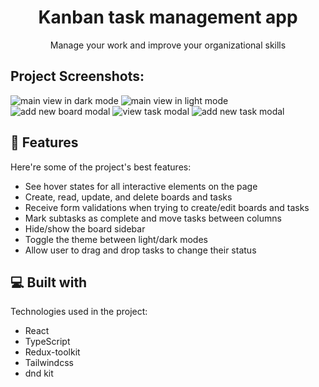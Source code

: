 <h1 align="center" id="title">Kanban task management app</h1>

<p align="center" id="description">Manage your work and improve your organizational skills</p>

<h2>Project Screenshots:</h2>

<span>

<img src="https://i.imgur.com/wIlkBmJ.png" alt="main view in dark mode" />
<img src="https://i.imgur.com/e4f9VKC.png" alt="main view in light mode" />
<img src="https://i.imgur.com/gPXq481.png" alt="add new board modal" />
<img src="https://i.imgur.com/QUyZ0Xt.png" alt="view task modal" />
<img src="https://i.imgur.com/79VGfA5.png" alt="add new task modal" />

</span>
  
<h2>🧐 Features</h2>

Here're some of the project's best features:

- See hover states for all interactive elements on the page
- Create, read, update, and delete boards and tasks
- Receive form validations when trying to create/edit boards and tasks
- Mark subtasks as complete and move tasks between columns
- Hide/show the board sidebar
- Toggle the theme between light/dark modes
- Allow user to drag and drop tasks to change their status

<h2>💻 Built with</h2>

Technologies used in the project:

- React
- TypeScript
- Redux-toolkit
- Tailwindcss
- dnd kit
